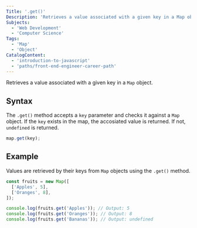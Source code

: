 ```yaml
---
Title: '.get()'
Description: 'Retrieves a value associated with a given key in a Map object.'
Subjects:
  - 'Web Development'
  - 'Computer Science'
Tags:
  - 'Map'
  - 'Object'
CatalogContent:
  - 'introduction-to-javascript'
  - 'paths/front-end-engineer-career-path'
---
```


Retrieves a value associated with a given key in a `Map` object.

## Syntax

The `.get()` method accepts a `key` parameter and checks it against a `Map` object. If the `key` exists in the map, the accosiated value is returned. If not, `undefined` is returned.

```js
map.get(key);
```

## Example

Values are retrieved by their keys from `Map` objects using the `.get()` method.

```js
const fruits = new Map([
  ['Apples', 5],
  ['Oranges', 8],
]);

console.log(fruits.get('Apples')); // Output: 5
console.log(fruits.get('Oranges')); // Output: 8
console.log(fruits.get('Bananas')); // Output: undefined
```
